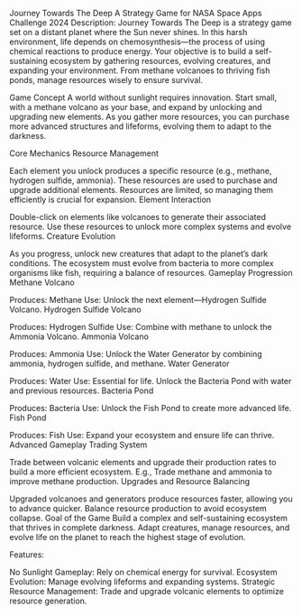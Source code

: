 

Journey Towards The Deep
A Strategy Game for NASA Space Apps Challenge 2024
Description:
Journey Towards The Deep is a strategy game set on a distant planet where the Sun never shines. In this harsh environment, life depends on chemosynthesis—the process of using chemical reactions to produce energy. Your objective is to build a self-sustaining ecosystem by gathering resources, evolving creatures, and expanding your environment. From methane volcanoes to thriving fish ponds, manage resources wisely to ensure survival.

Game Concept
A world without sunlight requires innovation. Start small, with a methane volcano as your base, and expand by unlocking and upgrading new elements. As you gather more resources, you can purchase more advanced structures and lifeforms, evolving them to adapt to the darkness.

Core Mechanics
Resource Management

Each element you unlock produces a specific resource (e.g., methane, hydrogen sulfide, ammonia).
These resources are used to purchase and upgrade additional elements.
Resources are limited, so managing them efficiently is crucial for expansion.
Element Interaction

Double-click on elements like volcanoes to generate their associated resource.
Use these resources to unlock more complex systems and evolve lifeforms.
Creature Evolution

As you progress, unlock new creatures that adapt to the planet’s dark conditions.
The ecosystem must evolve from bacteria to more complex organisms like fish, requiring a balance of resources.
Gameplay Progression
Methane Volcano

Produces: Methane
Use: Unlock the next element—Hydrogen Sulfide Volcano.
Hydrogen Sulfide Volcano

Produces: Hydrogen Sulfide
Use: Combine with methane to unlock the Ammonia Volcano.
Ammonia Volcano

Produces: Ammonia
Use: Unlock the Water Generator by combining ammonia, hydrogen sulfide, and methane.
Water Generator

Produces: Water
Use: Essential for life. Unlock the Bacteria Pond with water and previous resources.
Bacteria Pond

Produces: Bacteria
Use: Unlock the Fish Pond to create more advanced life.
Fish Pond

Produces: Fish
Use: Expand your ecosystem and ensure life can thrive.
Advanced Gameplay
Trading System

Trade between volcanic elements and upgrade their production rates to build a more efficient ecosystem.
E.g., Trade methane and ammonia to improve methane production.
Upgrades and Resource Balancing

Upgraded volcanoes and generators produce resources faster, allowing you to advance quicker.
Balance resource production to avoid ecosystem collapse.
Goal of the Game
Build a complex and self-sustaining ecosystem that thrives in complete darkness. Adapt creatures, manage resources, and evolve life on the planet to reach the highest stage of evolution.

Features:

No Sunlight Gameplay: Rely on chemical energy for survival.
Ecosystem Evolution: Manage evolving lifeforms and expanding systems.
Strategic Resource Management: Trade and upgrade volcanic elements to optimize resource generation.